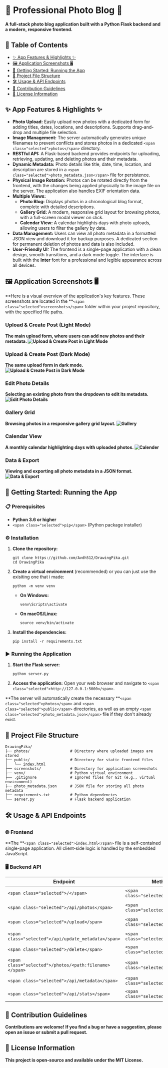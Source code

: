 
# 📸 Professional Photo Blog 📝

**A full-stack photo blog application built with a Python Flask backend and a modern, responsive frontend.**

## 📖 Table of Contents

* [✨ App Features &amp; Highlights ✨](https://www.google.com/search?q=%23app-features--highlights "null")
* [🖼️ Application Screenshots 🖥️](https://www.google.com/search?q=%23application-screenshots "null")
* [🚀 Getting Started: Running the App](https://www.google.com/search?q=%23getting-started-running-the-app "null")
* [📁 Project File Structure](https://www.google.com/search?q=%23project-file-structure "null")
* [🛠️ Usage &amp; API Endpoints](https://www.google.com/search?q=%23usage--api-endpoints "null")
* [🤝 Contribution Guidelines](https://www.google.com/search?q=%23contribution-guidelines "null")
* [📄 License Information](https://www.google.com/search?q=%23license-information "null")

## ✨ App Features & Highlights ✨

* **Photo Upload:** Easily upload new photos with a dedicated form for adding titles, dates, locations, and descriptions. Supports drag-and-drop and multiple file selection.
* **Image Management:** The server automatically generates unique filenames to prevent conflicts and stores photos in a dedicated `<span class="selected">photos</span>` directory.
* **RESTful API:** A Flask-based backend provides endpoints for uploading, retrieving, updating, and deleting photos and their metadata.
* **Dynamic Metadata:** Photo details like title, date, time, location, and description are stored in a `<span class="selected">photo_metadata.json</span>` file for persistence.
* **Physical Image Rotation:** Photos can be rotated directly from the frontend, with the changes being applied physically to the image file on the server. The application also handles EXIF orientation data.
* **Multiple Views:**
  * **Photo Blog:** Displays photos in a chronological blog format, complete with detailed descriptions.
  * **Gallery Grid:** A modern, responsive grid layout for browsing photos, with a full-screen modal viewer on click.
  * **Calendar View:** A calendar highlights days with photo uploads, allowing users to filter the gallery by date.
* **Data Management:** Users can view all photo metadata in a formatted JSON view and download it for backup purposes. A dedicated section for permanent deletion of photos and data is also included.
* **User-Friendly UI:** The frontend is a single-page application with a clean design, smooth transitions, and a dark mode toggle. The interface is built with the **Inter** font for a professional and legible appearance across all devices.

## 🖼️ Application Screenshots 🖥️

**Here is a visual overview of the application's key features. These screenshots are located in the **`<span class="selected">screenshots</span>` folder within your project repository, with the specified file paths.

### Upload & Create Post (Light Mode)

**The main upload form, where users can add new photos and their metadata.
![Upload & Create Post in Light Mode](screenshots/Upload_Photo_Day.png)**

### Upload & Create Post (Dark Mode)

**The same upload form in dark mode.
![Upload & Create Post in Dark Mode](screenshots/Upload_Photo_Night.png)**

### Edit Photo Details

**Selecting an existing photo from the dropdown to edit its metadata.
![Edit Photo Details](screenshots/Edit_Photos.png)**

### Gallery Grid

**Browsing photos in a responsive gallery grid layout.
![Gallery](screenshots/Gallery.png)**
### Calendar View

**A monthly calendar highlighting days with uploaded photos.
![Calender](screenshots/Calender.png)**
### Data & Export

**Viewing and exporting all photo metadata in a JSON format.
![Data & Export](screenshots/Data_Export.png)**

## 🚀 Getting Started: Running the App

### 📋 Prerequisites

* **Python 3.6 or higher**
* `<span class="selected">pip</span>` (Python package installer)

### ⚙️ Installation

1. **Clone the repository:**

   ```
   git clone https://github.com/Avdh512/DrawingPika.git
   cd DrawingPika

   ```
2. **Create a virtual environment** (recommended) or you can just use the exisiting one that i made:

   ```
   python -m venv venv

   ```

   * **On Windows:**
     ```
     venv\Scripts\activate

     ```
   * **On macOS/Linux:**
     ```
     source venv/bin/activate

     ```
3. **Install the dependencies:**

   ```
   pip install -r requirements.txt

   ```

### ▶️ Running the Application

1. **Start the Flask server:**
   ```
   python server.py

   ```
2. **Access the application:**
   Open your web browser and navigate to `<span class="selected">http://127.0.0.1:5000</span>`.

**The server will automatically create the necessary **`<span class="selected">photos</span>` and `<span class="selected">public</span>` directories, as well as an empty `<span class="selected">photo_metadata.json</span>` file if they don't already exist.

## 📁 Project File Structure

```
DrawingPika/
├── photos/                  # Directory where uploaded images are stored
├── public/                  # Directory for static frontend files
│   └── index.html
├── screenshots/             # Directory for application screenshots
├── venv/                    # Python virtual environment
├── .gitignore               # Ignored files for Git (e.g., virtual environment)
├── photo_metadata.json      # JSON file for storing all photo metadata
├── requirements.txt         # Python dependencies
└── server.py                # Flask backend application

```

## 🛠️ Usage & API Endpoints

### 🌐 Frontend

**The **`<span class="selected">index.html</span>` file is a self-contained single-page application. All client-side logic is handled by the embedded JavaScript.

### 🖥️ Backend API

| **Endpoint**                                        | **Method**                       | **Description**                                                                              |
| --------------------------------------------------------- | -------------------------------------- | -------------------------------------------------------------------------------------------------- |
| `<span class="selected">/</span>`                       | `<span class="selected">GET</span>`  | **Serves the main** `<span class="selected">index.html</span>`file.                        |
| `<span class="selected">/api/photos</span>`             | `<span class="selected">GET</span>`  | **Retrieves all photo metadata, organized by date.**                                         |
| `<span class="selected">/upload</span>`                 | `<span class="selected">POST</span>` | **Uploads a new photo and saves its metadata.**                                              |
| `<span class="selected">/api/update_metadata</span>`    | `<span class="selected">POST</span>` | **Updates metadata for a specific photo, including physical rotation.**                      |
| `<span class="selected">/delete</span>`                 | `<span class="selected">POST</span>` | **Deletes a photo and its metadata.**                                                        |
| `<span class="selected">/photos/<path:filename></span>` | `<span class="selected">GET</span>`  | **Serves a specific photo file from the** `<span class="selected">photos</span>`directory. |
| `<span class="selected">/api/metadata</span>`           | `<span class="selected">GET</span>`  | **Retrieves all raw photo metadata.**                                                        |
| `<span class="selected">/api/stats</span>`              | `<span class="selected">GET</span>`  | **Provides statistics about the photo collection.**                                          |

## 🤝 Contribution Guidelines

**Contributions are welcome! If you find a bug or have a suggestion, please open an issue or submit a pull request.**

## 📄 License Information

**This project is open-source and available under the MIT License.**
